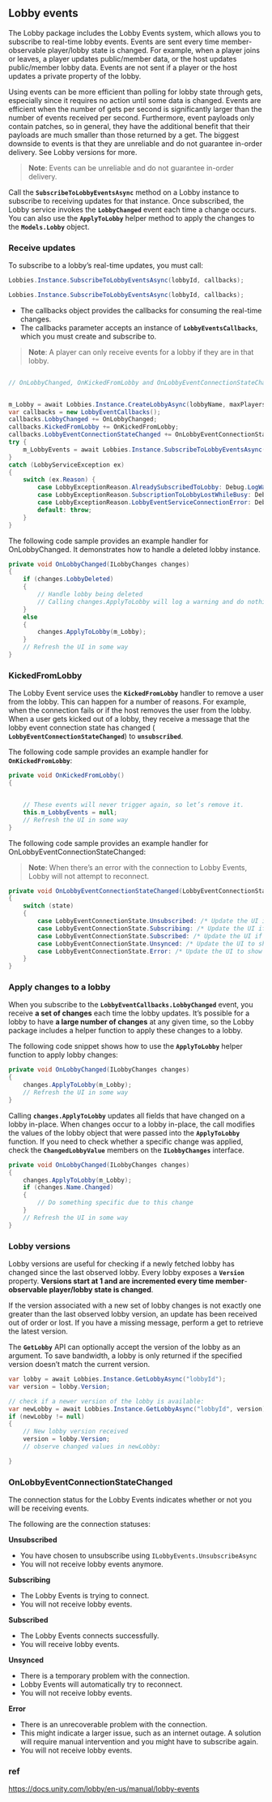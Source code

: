 ## Lobby events

The Lobby package includes the Lobby Events system, which allows you to subscribe to real-time lobby events. Events are sent every time member-observable player/lobby state is changed. For example, when a player joins or leaves, a player updates public/member data, or the host updates public/member lobby data. Events are not sent if a player or the host updates a private property of the lobby.


Using events can be more efficient than polling for lobby state through gets, especially since it requires no action until some data is changed. Events are efficient when the number of gets per second is significantly larger than the number of events received per second. Furthermore, event payloads only contain patches, so in general, they have the additional benefit that their payloads are much smaller than those returned by a get. The biggest downside to events is that they are unreliable and do not guarantee in-order delivery. See Lobby versions for more.

> **Note**: Events can be unreliable and do not guarantee in-order delivery.

Call the **`SubscribeToLobbyEventsAsync`** method on a Lobby instance to subscribe to receiving updates for that instance. Once subscribed, the Lobby service invokes the **`LobbyChanged`** event each time a change occurs. You can also use the **`ApplyToLobby`** helper method to apply the changes to the **`Models.Lobby`** object.



### Receive updates

To subscribe to a lobby’s real-time updates, you must call:

```cs 
Lobbies.Instance.SubscribeToLobbyEventsAsync(lobbyId, callbacks);
```

```cs 
Lobbies.Instance.SubscribeToLobbyEventsAsync(lobbyId, callbacks);
```

-   The callbacks object provides the callbacks for consuming the real-time changes.
-   The callbacks parameter accepts an instance of **`LobbyEventsCallbacks`**, which you must create and subscribe to.

> **Note**: A player can only receive events for a lobby if they are in that lobby.

```cs

// OnLobbyChanged, OnKickedFromLobby and OnLobbyEventConnectionStateChanged handle the events.


m_Lobby = await Lobbies.Instance.CreateLobbyAsync(lobbyName, maxPlayers, options);
var callbacks = new LobbyEventCallbacks();
callbacks.LobbyChanged += OnLobbyChanged;
callbacks.KickedFromLobby += OnKickedFromLobby;
callbacks.LobbyEventConnectionStateChanged += OnLobbyEventConnectionStateChanged;
try {
    m_LobbyEvents = await Lobbies.Instance.SubscribeToLobbyEventsAsync(m_Lobby.Id, callbacks);
}
catch (LobbyServiceException ex)
{
    switch (ex.Reason) {
        case LobbyExceptionReason.AlreadySubscribedToLobby: Debug.LogWarning($"Already subscribed to lobby[{m_Lobby.Id}]. We did not need to try and subscribe again. Exception Message: {ex.Message}"); break;
        case LobbyExceptionReason.SubscriptionToLobbyLostWhileBusy: Debug.LogError($"Subscription to lobby events was lost while it was busy trying to subscribe. Exception Message: {ex.Message}"); throw;
        case LobbyExceptionReason.LobbyEventServiceConnectionError: Debug.LogError($"Failed to connect to lobby events. Exception Message: {ex.Message}"); throw;
        default: throw;
    }
}
```

The following code sample provides an example handler for OnLobbyChanged. It demonstrates how to handle a deleted lobby instance.

```cs
private void OnLobbyChanged(ILobbyChanges changes)
{
    if (changes.LobbyDeleted)
    {
        // Handle lobby being deleted
        // Calling changes.ApplyToLobby will log a warning and do nothing
    }
    else
    {
        changes.ApplyToLobby(m_Lobby);
    }
    // Refresh the UI in some way
}
```

### KickedFromLobby

The Lobby Event service uses the **`KickedFromLobby`** handler to remove a user from the lobby. This can happen for a number of reasons. For example, when the connection fails or if the host removes the user from the lobby. When a user gets kicked out of a lobby, they receive a message that the lobby event connection state has changed ( **`LobbyEventConnectionStateChanged`**) to **`unsubscribed`**.

The following code sample provides an example handler for **`OnKickedFromLobby`**:

```cs
private void OnKickedFromLobby()
{


    // These events will never trigger again, so let’s remove it.
    this.m_LobbyEvents = null;
    // Refresh the UI in some way
}
```

The following code sample provides an example handler for OnLobbyEventConnectionStateChanged:

> **Note**: When there’s an error with the connection to Lobby Events, Lobby will not attempt to reconnect.


```cs
private void OnLobbyEventConnectionStateChanged(LobbyEventConnectionState state)
{
    switch (state)
    {
        case LobbyEventConnectionState.Unsubscribed: /* Update the UI if necessary, as the subscription has been stopped. */ break;
        case LobbyEventConnectionState.Subscribing: /* Update the UI if necessary, while waiting to be subscribed. */ break;
        case LobbyEventConnectionState.Subscribed: /* Update the UI if necessary, to show subscription is working. */ break;
        case LobbyEventConnectionState.Unsynced: /* Update the UI to show connection problems. Lobby will attempt to reconnect automatically. */ break;
        case LobbyEventConnectionState.Error: /* Update the UI to show the connection has errored. Lobby will not attempt to reconnect as something has gone wrong. */
    }
}
```

### Apply changes to a lobby

When you subscribe to the **`LobbyEventCallbacks.LobbyChanged`** event, you receive **a set of changes** each time the lobby updates. It’s possible for a lobby to have **a large number of changes** at any given time, so the Lobby package includes a helper function to apply these changes to a lobby.

The following code snippet shows how to use the **`ApplyToLobby`** helper function to apply lobby changes:

```cs
private void OnLobbyChanged(ILobbyChanges changes)
{
    changes.ApplyToLobby(m_Lobby);
    // Refresh the UI in some way
}
```

Calling **`changes.ApplyToLobby`** updates all fields that have changed on a lobby in-place. When changes occur to a lobby in-place, the call modifies the values of the lobby object that were passed into the **`ApplyToLobby`** function. If you need to check whether a specific change was applied, check the **`ChangedLobbyValue`** members on the **`ILobbyChanges`** interface.

```cs
private void OnLobbyChanged(ILobbyChanges changes)
{
    changes.ApplyToLobby(m_Lobby);
    if (changes.Name.Changed)
    {
        // Do something specific due to this change
    }
    // Refresh the UI in some way
}
```

### Lobby versions

Lobby versions are useful for checking if a newly fetched lobby has changed since the last observed lobby. Every lobby exposes a **`Version`** property. **Versions start at 1 and are incremented every time member**-**observable player/lobby state is changed**.

If the version associated with a new set of lobby changes is not exactly one greater than the last observed lobby version, an update has been received out of order or lost. If you have a missing message, perform a get to retrieve the latest version.

The **`GetLobby`** API can optionally accept the version of the lobby as an argument. To save bandwidth, a lobby is only returned if the specified version doesn’t match the current version.

```cs
var lobby = await Lobbies.Instance.GetLobbyAsync("lobbyId");
var version = lobby.Version;

// check if a newer version of the lobby is available:
var newLobby = await Lobbies.Instance.GetLobbyAsync("lobbyId", version);
if (newLobby != null)
{
    // New lobby version received
    version = lobby.Version;
    // observe changed values in newLobby:

}

```

### OnLobbyEventConnectionStateChanged

The connection status for the Lobby Events indicates whether or not you will be receiving events.

The following are the connection statuses:

**Unsubscribed**

-   You have chosen to unsubscribe using `ILobbyEvents.UnsubscribeAsync`
-   You will not receive lobby events anymore.

**Subscribing**

-   The Lobby Events is trying to connect.
-   You will not receive lobby events.

**Subscribed**

-   The Lobby Events connects successfully.
-   You will receive lobby events.

**Unsynced**

-   There is a temporary problem with the connection.
-   Lobby Events will automatically try to reconnect.
-   You will not receive lobby events.

**Error**

-   There is an unrecoverable problem with the connection.
-   This might indicate a larger issue, such as an internet outage. A solution will require manual intervention and you might have to subscribe again.
-   You will not receive lobby events.


### ref 
https://docs.unity.com/lobby/en-us/manual/lobby-events
